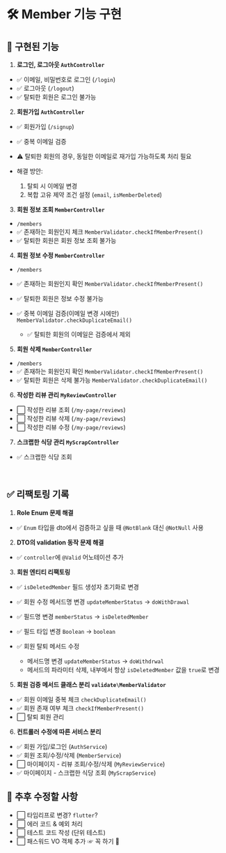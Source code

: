 # 🛠️ Member 기능 구현

## 🚀 구현된 기능

1. **로그인, 로그아웃 `AuthController`**
  - ✅ 이메일, 비밀번호로 로그인 (`/login`)
  - ✅ 로그아웃 (`/logout`)
  - ✅ 탈퇴한 회원은 로그인 불가능


2. **회원가입 `AuthController`**
  - ✅ 회원가입 (`/signup`)
  - ✅ 중복 이메일 검증


  - ⚠️ 탈퇴한 회원의 경우, 동일한 이메일로 재가입 가능하도록 처리 필요
  - 해결 방안:
    1. 탈퇴 시 이메일 변경
    2. 복합 고유 제약 조건 설정 (`email`, `isMemberDeleted`)


3. **회원 정보 조회 `MemberController`**
  - `/members`
  - ✅ 존재하는 회원인지 체크 `MemberValidator.checkIfMemberPresent()`
  - ✅ 탈퇴한 회원은 회원 정보 조회 불가능


4. **회원 정보 수정 `MemberController`**
  - `/members`
  - ✅ 존재하는 회원인지 확인 `MemberValidator.checkIfMemberPresent()`
  - ✅ 탈퇴한 회원은 정보 수정 불가능
  - ✅ 중복 이메일 검증(이메일 변경 시에만) `MemberValidator.checkDuplicateEmail()`

    - ✅ 탈퇴한 회원의 이메일은 검증에서 제외

5. **회원 삭제 `MemberController`**
  - `/members`
  - ✅ 존재하는 회원인지 확인 `MemberValidator.checkIfMemberPresent()`
  - ✅ 탈퇴한 회원은 삭제 불가능 `MemberValidator.checkDuplicateEmail()`

6. **작성한 리뷰 관리 `MyReviewController`**
  - ⬜️ 작성한 리뷰 조회 (`/my-page/reviews`)
  - ⬜️ 작성한 리뷰 삭제 (`/my-page/reviews`)
  - ⬜️ 작성한 리뷰 수정 (`/my-page/reviews`)

7. **스크랩한 식당 관리 `MyScrapController`**
  - ✅ 스크랩한 식당 조회


<br>

## ✅ 리팩토링 기록

1. **Role Enum 문제 해결**
  - ✅ `Enum` 타입을 dto에서 검증하고 싶을 때 `@NotBlank` 대신 `@NotNull` 사용


2. **DTO의 validation 동작 문제 해결**
  - ✅ `controller`에 `@Valid` 어노테이션 추가

3. **회원 엔티티 리팩토링**
  - ✅ `isDeletedMember` 필드 생성자 초기화로 변경

  - ✅ 회원 수정 메서드명 변경 `updateMemberStatus` -> `doWithDrawal`
  - ✅ 필드명 변경 `memberStatus` -> `isDeletedMember`
  - ✅ 필드 타입 변경 `Boolean` -> `boolean`
  - ✅ 회원 탈퇴 메서드 수정
    
    - 메서드명 변경 `updateMemberStatus`  -> `doWithdrwal`
    - 메서드의 파라미터 삭제, 내부에서 항상 `isDeletedMember` 값을 `true`로 변경

5. **회원 검증 메서드 클래스 분리 `validate\MemberValidator`**
  - ✅ 회원 이메일 중복 체크 `checkDuplicateEmail()`
  - ✅ 회원 존재 여부 체크 `checkIfMemberPresent()`
  - ⬜️ 탈퇴 회원 관리

6. **컨트롤러 수정에 따른 서비스 분리**
  - ✅ 회원 가입/로그인 (`AuthService`)
  - ✅ 회원 조회/수정/삭제 (`MemberService`)
  - ⬜️ 마이페이지 - 리뷰 조회/수정/삭제 (`MyReviewService`)
  - ✅ 마이페이지 - 스크랩한 식당 조회 (`MyScrapService`)




## 🔧 추후 수정할 사항

- ⬜️ 타임리프로 변경? `flutter`?
- ⬜️ 에러 코드 & 예외 처리
- ⬜️ 테스트 코드 작성 (단위 테스트)
- ⬜ 패스워드 VO 객체 추가 ☞ 꼭 하기 🌟